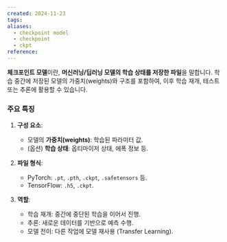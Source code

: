 ```yaml
---
created: 2024-11-23
tags: 
aliases:
  - checkpoint model
  - checkpoint
  - ckpt
reference:
---
```

**체크포인트 모델**이란, **머신러닝/딥러닝 모델의 학습 상태를 저장한 파일**을 말합니다. 학습 중간에 저장된 모델의 가중치(weights)와 구조를 포함하여, 이후 학습 재개, 테스트 또는 추론에 활용할 수 있습니다.

### 주요 특징

1. **구성 요소**:
    
    - 모델의 **가중치(weights)**: 학습된 파라미터 값.
    - (옵션) **학습 상태**: 옵티마이저 상태, 에폭 정보 등.
2. **파일 형식**:
    
    - PyTorch: `.pt`, `.pth`, `.ckpt`, `.safetensors` 등.
    - TensorFlow: `.h5`, `.ckpt`.
3. **역할**:
    
    - 학습 재개: 중간에 중단된 학습을 이어서 진행.
    - 추론: 새로운 데이터를 기반으로 예측 수행.
    - 모델 전이: 다른 작업에 모델 재사용 (Transfer Learning).
